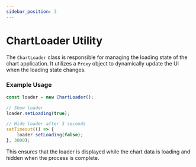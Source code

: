 ```yaml
---
sidebar_position: 3
---
```


# ChartLoader Utility

The `ChartLoader` class is responsible for managing the loading state of the chart application. It utilizes a `Proxy` object to dynamically update the UI when the loading state changes.

### Example Usage
```js
const loader = new ChartLoader();

// Show loader
loader.setLoading(true);

// Hide loader after 3 seconds
setTimeout(() => {
    loader.setLoading(false);
}, 3000);
```
This ensures that the loader is displayed while the chart data is loading and hidden when the process is complete.

